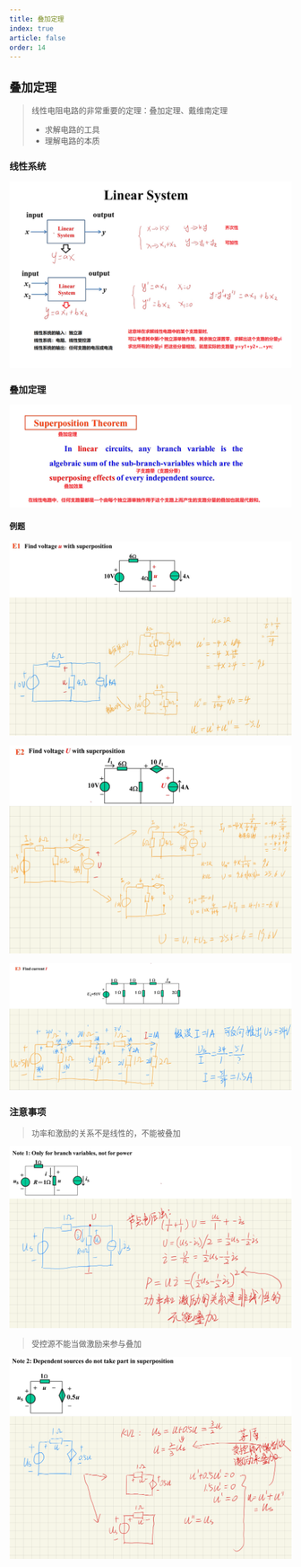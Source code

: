 ```yaml
---
title: 叠加定理
index: true
article: false
order: 14
---
```


## 叠加定理

> 线性电阻电路的非常重要的定理：叠加定理、戴维南定理
>
> - 求解电路的工具
> - 理解电路的本质

### 线性系统

![](./images/2023-07-04-22-22-58.png)

### 叠加定理

![](./images/2023-07-04-22-23-21.png)

#### 例题

![](./images/2023-07-04-23-47-41.png)

![](./images/2023-07-04-23-50-31.png)

![](./images/2023-07-04-23-52-06.png)

### 注意事项

> 功率和激励的关系不是线性的，不能被叠加

![](./images/2023-07-05-00-09-35.png)

> 受控源不能当做激励来参与叠加

![](./images/2023-07-05-00-11-09.png)

